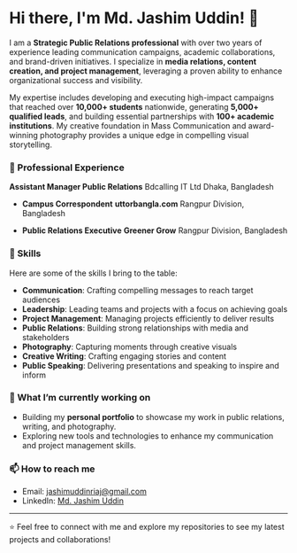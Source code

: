 # Hi there, I'm Md. Jashim Uddin! 👋

I am a **Strategic Public Relations professional** with over two years of experience leading communication campaigns, academic collaborations, and brand-driven initiatives. I specialize in **media relations, content creation, and project management**, leveraging a proven ability to enhance organizational success and visibility.

My expertise includes developing and executing high-impact campaigns that reached over **10,000+ students** nationwide, generating **5,000+ qualified leads**, and building essential partnerships with **100+ academic institutions**. My creative foundation in Mass Communication and award-winning photography provides a unique edge in compelling visual storytelling.

### 💼 Professional Experience
**Assistant Manager Public Relations**
Bdcalling IT Ltd
Dhaka, Bangladesh

- **Campus Correspondent**
**uttorbangla.com**
Rangpur Division, Bangladesh

- **Public Relations Executive**
**Greener Grow**
Rangpur Division, Bangladesh 

### 🎯 Skills
Here are some of the skills I bring to the table:
- **Communication**: Crafting compelling messages to reach target audiences
- **Leadership**: Leading teams and projects with a focus on achieving goals
- **Project Management**: Managing projects efficiently to deliver results
- **Public Relations**: Building strong relationships with media and stakeholders
- **Photography**: Capturing moments through creative visuals
- **Creative Writing**: Crafting engaging stories and content
- **Public Speaking**: Delivering presentations and speaking to inspire and inform

### 🌱 What I’m currently working on
- Building my **personal portfolio** to showcase my work in public relations, writing, and photography.
- Exploring new tools and technologies to enhance my communication and project management skills.

### 📫 How to reach me
- Email: [jashimuddinriaj@gmail.com](mailto:jashimuddinriaj@gmail.com)
- LinkedIn: [Md. Jashim Uddin](https://bd.linkedin.com/in/jashimuddinriaj?trk=people-guest_people_search-card)

---

⭐ Feel free to connect with me and explore my repositories to see my latest projects and collaborations!
